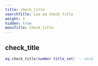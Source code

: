 ```yaml
---
title: check_title
searchTitle: Lua eq check_title
weight: 1
hidden: true
menuTitle: check_title
---
```

## check_title
```lua
eq.check_title(number title_set) -- void
```